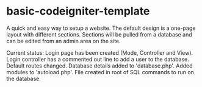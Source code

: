 # basic-codeigniter-template

A quick and easy way to setup a website. The default design is a one-page layout with different sections. Sections will be pulled from a database and can be edited from an admin area on the site.

Current status: 
  Login page has been created (Mode, Controller and View). 
  Login controller has a commented out line to add a user to the database.
  Default routes changed.
  Database details added to 'database.php'.
  Added modules to 'autoload.php'.
  File created in root of SQL commands to run on the database.

